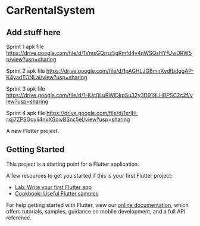 # CarRentalSystem

## Add stuff here

Sprint 1 apk file https://drive.google.com/file/d/1VmsGQrnz5gRmfd4y4nWSQsHYfUwDRW5p/view?usp=sharing

Sprint 2 apk file https://drive.google.com/file/d/1pAGHLJGBmnXvdfbdggAP-K4yadTONLai/view?usp=sharing

Sprint 3 apk file https://drive.google.com/file/d/1HUc0LuRWiDkpSu32y3D919LHBPSC2c2f/view?usp=sharing

Sprint 4 apk file https://drive.google.com/file/d/1xrIH-rxjj7ZPSGqyli4nxXGowBSnc5eI/view?usp=sharing

A new Flutter project.

## Getting Started

This project is a starting point for a Flutter application.

A few resources to get you started if this is your first Flutter project:

- [Lab: Write your first Flutter app](https://flutter.dev/docs/get-started/codelab)
- [Cookbook: Useful Flutter samples](https://flutter.dev/docs/cookbook)

For help getting started with Flutter, view our
[online documentation](https://flutter.dev/docs), which offers tutorials,
samples, guidance on mobile development, and a full API reference.